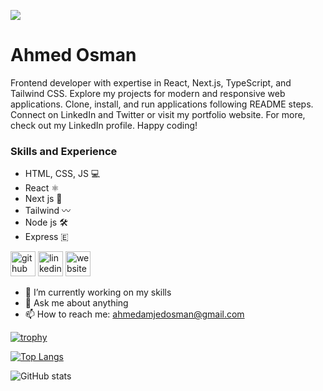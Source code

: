 
![](https://media.licdn.com/dms/image/D4D16AQH0FChln1qKyQ/profile-displaybackgroundimage-shrink_350_1400/0/1702675359918?e=1707955200&v=beta&t=q3QxnK_aDmujoKhm-vmvsy4428bnqSKY4hkg8UfdjlM)

# Ahmed Osman

Frontend developer with expertise in React, Next.js, TypeScript, and Tailwind CSS. Explore my projects for modern and responsive web applications. Clone, install, and run applications following README steps. Connect on LinkedIn and Twitter or visit my portfolio website. For more, check out my LinkedIn profile. Happy coding! 
 ### Skills and Experience 
 * HTML, CSS, JS 💻
 * React ⚛️
 * Next js 🔺
 * Tailwind 〰️
 * Node js 🛠️
 * Express 🇪︎

[<img src='https://cdn.jsdelivr.net/npm/simple-icons@3.0.1/icons/github.svg' alt='github' height='40'>](https://github.com/ahmed27037)  [<img src='https://cdn.jsdelivr.net/npm/simple-icons@3.0.1/icons/linkedin.svg' alt='linkedin' height='40'>](https://www.linkedin.com/in/ahmed-osman2005/)  [<img src='https://cdn.jsdelivr.net/npm/simple-icons@3.0.1/icons/icloud.svg' alt='website' height='40'>](https://portfolio-ahmeds-projects-4e2b796d.vercel.app/)  

- 🔭 I’m currently working on my skills 
- 💬 Ask me about anything 
- 📫 How to reach me: ahmedamjedosman@gmail.com 


[![trophy](https://github-profile-trophy.vercel.app/?username=ahmed27037)](https://github.com/ryo-ma/github-profile-trophy)

[![Top Langs](https://github-readme-stats.vercel.app/api/top-langs/?username=ahmed27037)](https://github.com/anuraghazra/github-readme-stats)

![GitHub stats](https://github-readme-stats.vercel.app/api?username=ahmed27037&show_icons=true)  

